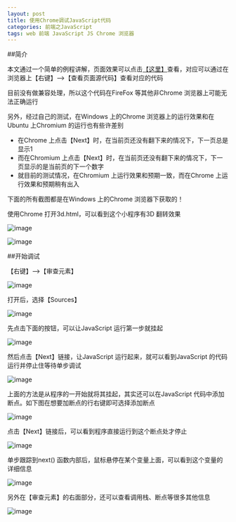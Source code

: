 ```yaml
---
layout: post
title: 使用Chrome调试JavaScript代码
categories: 前端之JavaScript 
tags: web 前端 JavaScript JS Chrome 浏览器
---
```


##简介

本文通过一个简单的例程讲解，页面效果可以点击[【这里】](../download/20160919/3d.html)查看，对应可以通过在浏览器上【右键】-->【查看页面源代码】查看对应的代码

目前没有做兼容处理，所以这个代码在FireFox 等其他非Chrome 浏览器上可能无法正确运行

另外，经过自己的测试，在Windows 上的Chrome 浏览器上的运行效果和在Ubuntu 上Chromium 的运行也有些许差别

* 在Chrome 上点击【Next】时，在当前页还没有翻下来的情况下，下一页总是显示1
* 而在Chromium 上点击【Next】时，在当前页还没有翻下来的情况下，下一页显示的是当前页的下一个数字
* 就目前的测试情况，在Chromium 上运行效果和预期一致，而在Chrome 上运行效果和预期稍有出入

下面的所有截图都是在Windows 上的Chrome 浏览器下获取的！

使用Chrome 打开3d.html，可以看到这个小程序有3D 翻转效果

![image](../media/image/2016-09-19/01.png)

![image](../media/image/2016-09-19/02.png)

##开始调试

【右键】-->【审查元素】

![image](../media/image/2016-09-19/03.png)

打开后，选择【Sources】

![image](../media/image/2016-09-19/04.png)

先点击下面的按钮，可以让JavaScript 运行第一步就挂起

![image](../media/image/2016-09-19/05.png)

然后点击【Next】链接，让JavaScript 运行起来，就可以看到JavaScript 的代码运行并停止住等待单步调试

![image](../media/image/2016-09-19/06.png)

上面的方法是从程序的一开始就将其挂起，其实还可以在JavaScript 代码中添加断点。如下图在想要加断点的行右键即可选择添加断点

![image](../media/image/2016-09-19/07.png)

点击【Next】链接后，可以看到程序直接运行到这个断点处才停止

![image](../media/image/2016-09-19/08.png)

单步跟踪到next() 函数内部后，鼠标悬停在某个变量上面，可以看到这个变量的详细信息

![image](../media/image/2016-09-19/09.png)

另外在【审查元素】的右面部分，还可以查看调用栈、断点等很多其他信息

![image](../media/image/2016-09-19/10.png)
